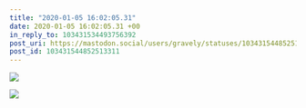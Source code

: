 ```yaml
---
title: "2020-01-05 16:02:05.31"
date: 2020-01-05 16:02:05.31 +00
in_reply_to: 103431534493756392
post_uri: https://mastodon.social/users/gravely/statuses/103431544852513311
post_id: 103431544852513311
---
```




![](/images/23557966.png)

![](/images/23557970.png)


